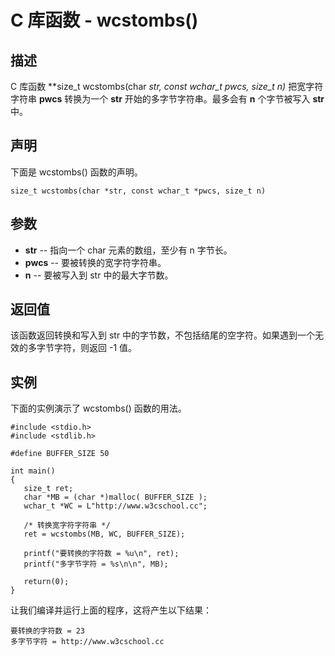 
# C 库函数 - wcstombs()

  

## 描述

C 库函数 **size_t wcstombs(char *str, const wchar_t *pwcs, size_t n)** 把宽字符字符串 **pwcs** 转换为一个 **str** 开始的多字节字符串。最多会有 **n** 个字节被写入 **str** 中。

## 声明

下面是 wcstombs() 函数的声明。

```
size_t wcstombs(char *str, const wchar_t *pwcs, size_t n)

```

## 参数

*   **str** -- 指向一个 char 元素的数组，至少有 n 字节长。
*   **pwcs** -- 要被转换的宽字符字符串。
*   **n** -- 要被写入到 str 中的最大字节数。

## 返回值

该函数返回转换和写入到 str 中的字节数，不包括结尾的空字符。如果遇到一个无效的多字节字符，则返回 -1 值。

## 实例

下面的实例演示了 wcstombs() 函数的用法。

```
#include <stdio.h>
#include <stdlib.h>

#define BUFFER_SIZE 50

int main()
{
   size_t ret;
   char *MB = (char *)malloc( BUFFER_SIZE );
   wchar_t *WC = L"http://www.w3cschool.cc";

   /* 转换宽字符字符串 */
   ret = wcstombs(MB, WC, BUFFER_SIZE);

   printf("要转换的字符数 = %u\n", ret);
   printf("多字节字符 = %s\n\n", MB);

   return(0);
}

```

让我们编译并运行上面的程序，这将产生以下结果：

```
要转换的字符数 = 23
多字节字符 = http://www.w3cschool.cc

```

  

